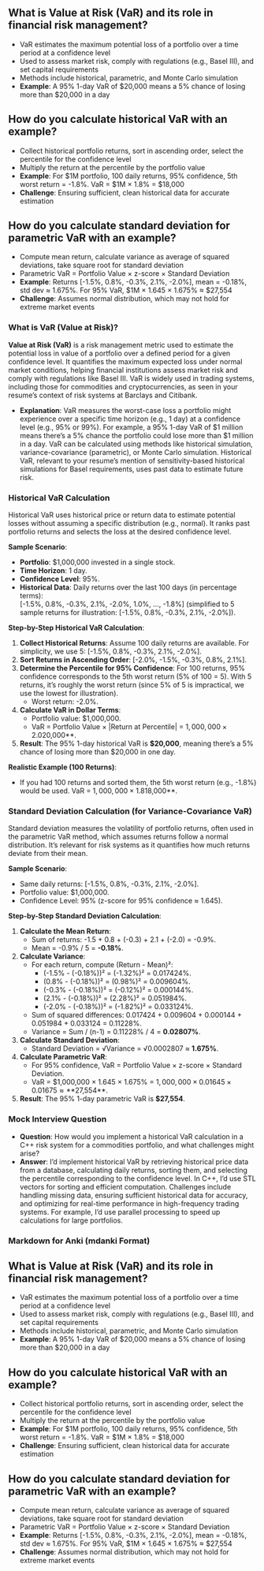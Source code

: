 ## What is Value at Risk (VaR) and its role in financial risk management?
* VaR estimates the maximum potential loss of a portfolio over a time period at a confidence level
* Used to assess market risk, comply with regulations (e.g., Basel III), and set capital requirements
* Methods include historical, parametric, and Monte Carlo simulation
* **Example**: A 95% 1-day VaR of $20,000 means a 5% chance of losing more than $20,000 in a day

## How do you calculate historical VaR with an example?
* Collect historical portfolio returns, sort in ascending order, select the percentile for the confidence level
* Multiply the return at the percentile by the portfolio value
* **Example**: For $1M portfolio, 100 daily returns, 95% confidence, 5th worst return = -1.8%. VaR = $1M × 1.8% = $18,000
* **Challenge**: Ensuring sufficient, clean historical data for accurate estimation

## How do you calculate standard deviation for parametric VaR with an example?
* Compute mean return, calculate variance as average of squared deviations, take square root for standard deviation
* Parametric VaR = Portfolio Value × z-score × Standard Deviation
* **Example**: Returns [-1.5%, 0.8%, -0.3%, 2.1%, -2.0%], mean = -0.18%, std dev ≈ 1.675%. For 95% VaR, $1M × 1.645 × 1.675% ≈ $27,554
* **Challenge**: Assumes normal distribution, which may not hold for extreme market events



### What is VaR (Value at Risk)?

**Value at Risk (VaR)** is a risk management metric used to estimate the potential loss in value of a portfolio over a defined period for a given confidence level. It quantifies the maximum expected loss under normal market conditions, helping financial institutions assess market risk and comply with regulations like Basel III. VaR is widely used in trading systems, including those for commodities and cryptocurrencies, as seen in your resume’s context of risk systems at Barclays and Citibank.

- **Explanation**: VaR measures the worst-case loss a portfolio might experience over a specific time horizon (e.g., 1 day) at a confidence level (e.g., 95% or 99%). For example, a 95% 1-day VaR of $1 million means there’s a 5% chance the portfolio could lose more than $1 million in a day. VaR can be calculated using methods like historical simulation, variance-covariance (parametric), or Monte Carlo simulation. Historical VaR, relevant to your resume’s mention of sensitivity-based historical simulations for Basel requirements, uses past data to estimate future risk.

### Historical VaR Calculation

Historical VaR uses historical price or return data to estimate potential losses without assuming a specific distribution (e.g., normal). It ranks past portfolio returns and selects the loss at the desired confidence level.

**Sample Scenario**:
- **Portfolio**: $1,000,000 invested in a single stock.
- **Time Horizon**: 1 day.
- **Confidence Level**: 95%.
- **Historical Data**: Daily returns over the last 100 days (in percentage terms):  
  [-1.5%, 0.8%, -0.3%, 2.1%, -2.0%, 1.0%, ..., -1.8%] (simplified to 5 sample returns for illustration: [-1.5%, 0.8%, -0.3%, 2.1%, -2.0%]).

**Step-by-Step Historical VaR Calculation**:
1. **Collect Historical Returns**: Assume 100 daily returns are available. For simplicity, we use 5: [-1.5%, 0.8%, -0.3%, 2.1%, -2.0%].
2. **Sort Returns in Ascending Order**: [-2.0%, -1.5%, -0.3%, 0.8%, 2.1%].
3. **Determine the Percentile for 95% Confidence**: For 100 returns, 95% confidence corresponds to the 5th worst return (5% of 100 = 5). With 5 returns, it’s roughly the worst return (since 5% of 5 is impractical, we use the lowest for illustration).
   - Worst return: -2.0%.
4. **Calculate VaR in Dollar Terms**:
   - Portfolio value: $1,000,000.
   - VaR = Portfolio Value × |Return at Percentile| = $1,000,000 × 2.0% = **$20,000**.
5. **Result**: The 95% 1-day historical VaR is **$20,000**, meaning there’s a 5% chance of losing more than $20,000 in one day.

**Realistic Example (100 Returns)**:
- If you had 100 returns and sorted them, the 5th worst return (e.g., -1.8%) would be used. VaR = $1,000,000 × 1.8% = **$18,000**.

### Standard Deviation Calculation (for Variance-Covariance VaR)

Standard deviation measures the volatility of portfolio returns, often used in the parametric VaR method, which assumes returns follow a normal distribution. It’s relevant for risk systems as it quantifies how much returns deviate from their mean.

**Sample Scenario**:
- Same daily returns: [-1.5%, 0.8%, -0.3%, 2.1%, -2.0%].
- Portfolio value: $1,000,000.
- Confidence Level: 95% (z-score for 95% confidence ≈ 1.645).

**Step-by-Step Standard Deviation Calculation**:
1. **Calculate the Mean Return**:
   - Sum of returns: -1.5 + 0.8 + (-0.3) + 2.1 + (-2.0) = -0.9%.
   - Mean = -0.9% / 5 = **-0.18%**.
2. **Calculate Variance**:
   - For each return, compute (Return - Mean)²:
     - (-1.5% - (-0.18%))² = (-1.32%)² = 0.017424%.
     - (0.8% - (-0.18%))² = (0.98%)² = 0.009604%.
     - (-0.3% - (-0.18%))² = (-0.12%)² = 0.000144%.
     - (2.1% - (-0.18%))² = (2.28%)² = 0.051984%.
     - (-2.0% - (-0.18%))² = (-1.82%)² = 0.033124%.
   - Sum of squared differences: 0.017424 + 0.009604 + 0.000144 + 0.051984 + 0.033124 = 0.11228%.
   - Variance = Sum / (n-1) = 0.11228% / 4 = **0.02807%**.
3. **Calculate Standard Deviation**:
   - Standard Deviation = √Variance = √0.0002807 ≈ **1.675%**.
4. **Calculate Parametric VaR**:
   - For 95% confidence, VaR = Portfolio Value × z-score × Standard Deviation.
   - VaR = $1,000,000 × 1.645 × 1.675% = $1,000,000 × 0.01645 × 0.01675 ≈ **$27,554**.
5. **Result**: The 95% 1-day parametric VaR is **$27,554**.

### Mock Interview Question
- **Question**: How would you implement a historical VaR calculation in a C++ risk system for a commodities portfolio, and what challenges might arise?
- **Answer**: I’d implement historical VaR by retrieving historical price data from a database, calculating daily returns, sorting them, and selecting the percentile corresponding to the confidence level. In C++, I’d use STL vectors for sorting and efficient computation. Challenges include handling missing data, ensuring sufficient historical data for accuracy, and optimizing for real-time performance in high-frequency trading systems. For example, I’d use parallel processing to speed up calculations for large portfolios.

### Markdown for Anki (mdanki Format)

## What is Value at Risk (VaR) and its role in financial risk management?
* VaR estimates the maximum potential loss of a portfolio over a time period at a confidence level
* Used to assess market risk, comply with regulations (e.g., Basel III), and set capital requirements
* Methods include historical, parametric, and Monte Carlo simulation
* **Example**: A 95% 1-day VaR of $20,000 means a 5% chance of losing more than $20,000 in a day

## How do you calculate historical VaR with an example?
* Collect historical portfolio returns, sort in ascending order, select the percentile for the confidence level
* Multiply the return at the percentile by the portfolio value
* **Example**: For $1M portfolio, 100 daily returns, 95% confidence, 5th worst return = -1.8%. VaR = $1M × 1.8% = $18,000
* **Challenge**: Ensuring sufficient, clean historical data for accurate estimation

## How do you calculate standard deviation for parametric VaR with an example?
* Compute mean return, calculate variance as average of squared deviations, take square root for standard deviation
* Parametric VaR = Portfolio Value × z-score × Standard Deviation
* **Example**: Returns [-1.5%, 0.8%, -0.3%, 2.1%, -2.0%], mean = -0.18%, std dev ≈ 1.675%. For 95% VaR, $1M × 1.645 × 1.675% ≈ $27,554
* **Challenge**: Assumes normal distribution, which may not hold for extreme market events



